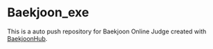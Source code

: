 # Baekjoon_exe
This is a auto push repository for Baekjoon Online Judge created with [BaekjoonHub](https://github.com/BaekjoonHub/BaekjoonHub).
